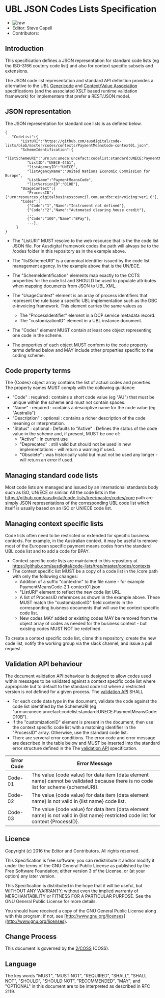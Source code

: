 # UBL JSON Codes Lists Specification

 * ![raw](http://rfc.unprotocols.org/spec:2/COSS/raw.svg)
 * Editor: Steve Capell
 * Contributors: 

## Introduction

This specification defines a JSON representation for standard code lists (eg the ISO-3166 coutnry code list) and also for context specific subsets and extensions.  

The JSON code list representation and standard API definition provides a alternative to the UBL [Genericode](https://docs.oasis-open.org/codelist/cs-genericode-1.0/doc/oasis-code-list-representation-genericode.html) and [Context/Value Association](http://docs.oasis-open.org/codelist/cs01-ContextValueAssociation-1.0/doc/context-value-association.html) specifications (and the associated XSLT based runtime validation framework) for implementers that prefer a REST/JSON model.

## JSON representation

The JSON representation for standard coe lists is as defined below.

```
{
   "CodeList":{
       "ListURI":"https://github.com/ausdigital/code-lists/blob/master/codes/contexts/PaymentMeansCode-context01.json",
       "SchemeIdentification":{
          "listSchemeURI":"urn:un:unece:uncefact:codelist:standard:UNECE:PaymentMeansCode:D10B",
          "ListID":"UNECE-4461",
          "listAgencyID":"UNECE",
          "listAgencyName":"United Nations Economic Commission for Europe",
          "ListName":"PaymentMeansCode",
          "listVersionID":"D10B"},
       "UsageContext":{
          "ProcessID":["urn:resources.digitalbusinesscouncil.com.au:dbc:einvoicing:ver1.0"],
       "Codes":[
          {"Code":"1","Name":"Instrument not defined"},
          {"Code":"2","Name":"Automated clearing house credit"},
          ...
          {"Code":"100","Name":"BPay"},
          ...],
     }
}   
```

* The "ListURI" MUST resolve to the web resource that is the the code list JSON file.  For Ausdigital framework codes the path will always be to the /codes folder in this repository as in the example above.
* The "listSchemeURI" is a canonical identifier issued by the code list management agency.  In the example above that is the UN/ECE.
* The "SchemeIdentification" elements map exactly to the CCTS properties for the code list and SHOULD be used to populate attributes when [mapping documents](https://github.com/ausdigital/ubl-json/blob/master/docs/TransformationAPI.md) from JSON to UBL XML.
* The "UsageContext" element is an array of process identifiers that represent the rule base a specific UBL implementation such as the DBC e-invoicing framework.  This element carries the same values as 

  * The "ProcessIdentifier" element in a DCP service metadata record.
  * The "customizationID" element in a UBL instance document.  

* The "Codes" element MUST contain at least one object representing one code in the scheme.
* The properties of each object MUST conform to the code property terms defined below and MAY include other properties specific to the coding scheme.

## Code property terms

The {Codes} object array contains the list of actual codes and proerties.  The property names MUST comply with the collowing guidance:

* "Code" : required : contains a short code value (eg "AU") that must be unique within the scheme and must not contain spaces.
* "Name" : required : contains a descriptive name for the code value (eg "Australia")
* "Description" : optional : contains a richer description of the code meaning or interpretation.
* "Status" : optional : Defaults to "Active" : Defines the status of the code value in the scheme and, if present, MUST be one of:
  * "Active" : In current use
  * "Deprecated" : still valid but should not be used in new implementations - will return a warning if used.
  * "Obsolete" : was historically valid but must not be used any longer - will return an error if used.

## Managing standard code lists

Most code lists are managed and issued by an international standards body such as ISO, UN/ECE or similar.  All the code lists in the https://github.com/ausdigital/code-lists/tree/master/codes/core path are simply JSON representations of the corresponding UBL code list which itself is usually based on an ISO or UN/ECE code list.

## Managing context specific lists

Code lists often need to be restricted or extended for specific business contexts.  For example, in the Australian context, it may be useful to remove most of the European specific payment means codes from the standard UBL code list and to add a code for BPAY.  

* Context specific code lists are maintained in this repository at https://github.com/ausdigital/code-lists/tree/master/codes/contexts 
* The context specific list MUST be a copy of a code list in the /core path with only the following changes:
  * Addition of a suffix "contextnn" to the file name - for example PaymentMeansCode-2.1-context01.json
  * "ListURI" element to reflect the new code list URL.
  * A list of ProcessID references as shown in the example above.  These MUST match the "customizationID" field contents in the corresponding buisness documents that will use the context specific code list.
  * New codes MAY added or existing codes MAY be removed from the object array of codes as needed for the business context - but existing codes MUST NOT be redefined.
  
To create a context specific code list, clone this repository, create the new code list, notify the working group via the slack channel, and issue a pull request.

## Validation API behaviour

The document validation API behaviour is designed to allow codes used within messages to be validated against a context specific code list where appropriate but to default to the standard code list where a restricted version is not defined for a given process.  The [validation API](https://github.com/ausdigital/ubl-json/blob/master/docs/ValidationAPI.md) SHALL

* For each code data type in the document, validate the code against the code list identified by the SchemeURI (eg "urn:un:unece:uncefact:codelist:standard:UNECE:PaymentMeansCode:D10B").
* If the "customizationID" element is present in the document, then use the context specific code list with a matching identifier in the "ProcessID" array.  Otherwise, use the standard code list.
* There are serveral error conditions.  The error code and error message are described in the table below and MUST be inserted into the standard error structure defined in the The [validation API](https://github.com/ausdigital/ubl-json/blob/master/docs/ValidationAPI.md) specification.

|Error Code|Error Message|
|----------|-------------|
|Code-01|The value {code value} for data item {data element name} cannot be validated because there is no code list for scheme {schemeURI}.|
|Code-02|The value {code value} for data item {data element name} is not valid in {list name} code list.|
|Code-03|The value {code value} for data item {data element name} is not valid in {list name} restricted code list for context {ProcessID}.|

## Licence

Copyright (c) 2016 the Editor and Contributors. All rights reserved.

This Specification is free software; you can redistribute it and/or modify it under the terms of the GNU General Public License as published by the Free Software Foundation; either version 3 of the License, or (at your option) any later version.

This Specification is distributed in the hope that it will be useful, but WITHOUT ANY WARRANTY; without even the implied warranty of MERCHANTABILITY or FITNESS FOR A PARTICULAR PURPOSE. See the GNU General Public License for more details.

You should have received a copy of the GNU General Public License along with this program; if not, see [http://www.gnu.org/licenses](http://www.gnu.org/licenses).


## Change Process

This document is governed by the [2/COSS](http://rfc.unprotocols.org/spec:2/COSS/) (COSS).


## Language

The key words "MUST", "MUST NOT", "REQUIRED", "SHALL", "SHALL NOT", "SHOULD", "SHOULD NOT", "RECOMMENDED", "MAY", and "OPTIONAL" in this document are to be interpreted as described in RFC 2119.

